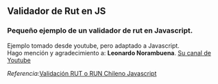 ## Validador de Rut en JS

### Pequeño ejemplo de un validador de rut en Javascript.


Ejemplo tomado desde youtube, pero adaptado a Javascript.  
Hago mención y agradecimiento a:  __Leonardo Norambuena__. [Su canal de Youtube](https://www.youtube.com/channel/UC9NrOZk9aFR2nI_JF2Bnu4A)

*Referencia:*[Validación RUT o RUN Chileno Javascript](https://www.youtube.com/watch?v=CUfQ3avYRAg&list=LL&index=1)
